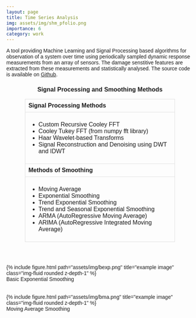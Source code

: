 ```yaml
---
layout: page
title: Time Series Analysis
img: assets/img/shm_pfolio.png
importance: 6
category: work
---
```


A tool providing Machine Learning and Signal Processing based algorithms 
for observation of a system over time using periodically sampled dynamic 
response measurements from an array of sensors. The damage senstitive 
features are extracted from these measurements and statistically analysed.
The source code is available on <a href="https://github.com/acharaakshit/Structural-Health-Monitoring">Github</a>.

<style>
    body {
        font-family: Arial, sans-serif;
        margin: 20px;
    }

    h3 {
        text-align: center;
    }

    table {
        width: 80%;
        margin: 0 auto;
        border-collapse: collapse;
    }

    th, td {
        padding: 8px;
        border: 1px solid #ddd;
        text-align: left;
    }
</style>

<h3>Signal Processing and Smoothing Methods</h3>

<table>
    <tr>
        <th>Signal Processing Methods</th>
    </tr>
    <tr>
        <td>
            <ul>
                <li>Custom Recursive Cooley FFT</li>
                <li>Cooley Tukey FFT (from numpy fft library)</li>
                <li>Haar Wavelet-based Transforms</li>
                <li>Signal Reconstruction and Denoising using DWT and IDWT</li>
            </ul>
        </td>
    </tr>
    <tr>
        <th>Methods of Smoothing</th>
    </tr>
    <tr>
        <td>
            <ul>
                <li>Moving Average</li>
                <li>Exponential Smoothing</li>
                <li>Trend Exponential Smoothing</li>
                <li>Trend and Seasonal Exponential Smoothing</li>
                <li>ARMA (AutoRegressive Moving Average)</li>
                <li>ARIMA (AutoRegressive Integrated Moving Average)</li>
            </ul>
        </td>
    </tr>
</table>

<br/><br/>

<div class="row justify-content-sm-center">
    <div class="col-sm mt-3 mt-md-0">
        {% include figure.html path="assets/img/bexp.png" title="example image" class="img-fluid rounded z-depth-1" %}
    </div>
</div>
<div class="caption">
    Basic Exponential Smoothing
</div>
<br/><br/>
<div class="row justify-content-sm-center">
    <div class="col-sm mt-3 mt-md-0">
        {% include figure.html path="assets/img/bma.png" title="example image" class="img-fluid rounded z-depth-1" %}
    </div>
</div>
<div class="caption">
    Moving Average Smoothing
</div>